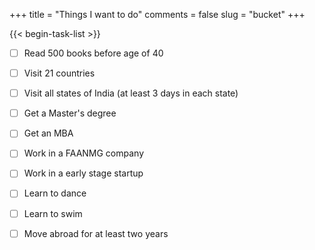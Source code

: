 +++
title = "Things I want to do"
comments = false
slug = "bucket"
+++

{{< begin-task-list >}}
- [ ] Read 500 books before age of 40
- [ ] Visit 21 countries
- [ ] Visit all states of India (at least 3 days in each state)
- [ ] Get a Master's degree
- [ ] Get an MBA
- [ ] Work in a FAANMG company
- [ ] Work in a early stage startup
- [ ] Learn to dance
- [ ] Learn to swim
- [ ] Move abroad for at least two years

